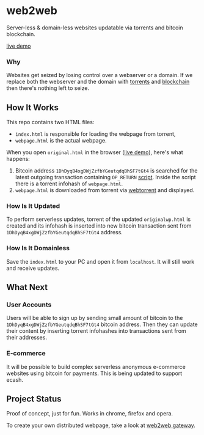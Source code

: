# web2web
Server-less & domain-less websites updatable via torrents and bitcoin blockchain.

[live demo](https://elendirx.github.io/web2web)


### Why
Websites get seized by losing control over a webserver or a domain.
If we replace both the webserver and the domain with [torrents](https://webtorrent.io) and [blockchain](https://bitcoin.org/en) then there's nothing left to seize.


## How It Works
This repo contains two HTML files:

+ `index.html` is responsible for loading the webpage from torrent,
+ `webpage.html` is the actual webpage.


When you open `original.html` in the browser ([live demo](https://mediaprophet.github.io/web2web/original.html)), here's what happens:


1. Bitcoin address `1DhDyqB4xgDWjZzfbYGeutqdqBhSF7tGt4` is searched for the latest outgoing transaction containing `OP_RETURN` [script](https://en.bitcoin.it/wiki/OP_RETURN). Inside the script there is a torrent infohash of `webpage.html`.
2. `webpage.html` is downloaded from torrent via [webtorrent](https://webtorrent.io) and displayed.


### How Is It Updated
To perform serverless updates, torrent of the updated `originalwp.html` is created and its infohash is inserted into new bitcoin transaction sent from `1DhDyqB4xgDWjZzfbYGeutqdqBhSF7tGt4` address.


### How Is It Domainless
Save the `index.html` to your PC and open it from `localhost`. It will still work and receive updates.


## What Next
### User Accounts
Users will be able to sign up by sending small amount of bitcoin to the `1DhDyqB4xgDWjZzfbYGeutqdqBhSF7tGt4` bitcoin address.
Then they can update their content by inserting torrent infohashes into transactions sent from their addresses.

### E-commerce
It will be possible to build complex serverless anonymous e-commerce websites using bitcoin for payments.  This is being updated to support ecash.


## Project Status
Proof of concept, just for fun. Works in chrome, firefox and opera.

To create your own distributed webpage, take a look at [web2web gateway](https://elendirx.github.io/web2web-gateway).



